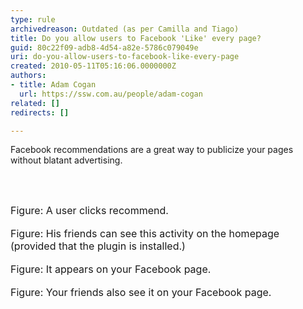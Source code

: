```yaml
---
type: rule
archivedreason: Outdated (as per Camilla and Tiago)
title: Do you allow users to Facebook 'Like' every page?
guid: 80c22f09-adb8-4d54-a82e-5786c079049e
uri: do-you-allow-users-to-facebook-like-every-page
created: 2010-05-11T05:16:06.0000000Z
authors:
- title: Adam Cogan
  url: https://ssw.com.au/people/adam-cogan
related: []
redirects: []

---
```



Facebook recommendations are a great way to publicize your pages without blatant advertising. 

<br><excerpt class='endintro'></excerpt><br>

  <img alt="" src="/Communication/RulesToBetterSocialNetworking/PublishingImages/Facebook_Recommend01.jpg" /> <br>
<font class="ms-rteCustom-FigureNormal" size="+0">Figure&#58; A user clicks recommend. <br>
</font><br>
<img alt="" src="/Communication/RulesToBetterSocialNetworking/PublishingImages/Facebook_Recommend02.jpg" /><br>
<font class="ms-rteCustom-FigureNormal" size="+0">Figure&#58; His friends can see this activity on the homepage (provided that the plugin is installed.) </font><br>
<br>
<img alt="" src="/Communication/RulesToBetterSocialNetworking/PublishingImages/Facebook_Recommend03.jpg" /><br>
<font class="ms-rteCustom-FigureNormal" size="+0">Figure&#58; It appears on your Facebook page.</font><br>
<br>
<img alt="" src="/Communication/RulesToBetterSocialNetworking/PublishingImages/Facebook_Recommend04.jpg" /><br>
<font class="ms-rteCustom-FigureNormal" size="+0">Figure&#58; Your friends also see it on your Facebook page.</font><br>



